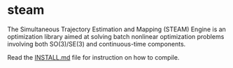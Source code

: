 # steam
The Simultaneous Trajectory Estimation and Mapping (STEAM) Engine is an optimization library aimed at solving batch nonlinear optimization problems involving both SO(3)/SE(3) and continuous-time components.


Read the [INSTALL.md](INSTALL.md) file for instruction on how to compile.
